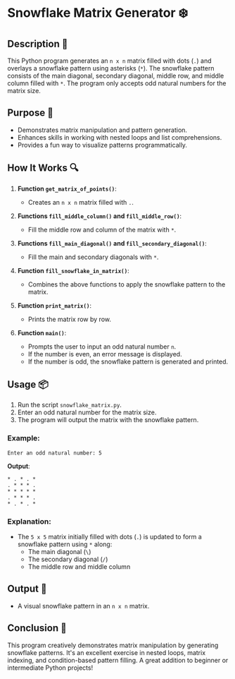 # Snowflake Matrix Generator ❄️

## Description 📝

This Python program generates an `n x n` matrix filled with dots (`.`) and overlays a snowflake pattern using asterisks (`*`). The snowflake pattern consists of the main diagonal, secondary diagonal, middle row, and middle column filled with `*`. The program only accepts odd natural numbers for the matrix size.

## Purpose 🎯

-   Demonstrates matrix manipulation and pattern generation.
-   Enhances skills in working with nested loops and list comprehensions.
-   Provides a fun way to visualize patterns programmatically.

## How It Works 🔍

1. **Function `get_matrix_of_points()`**:

    - Creates an `n x n` matrix filled with `.`.

2. **Functions `fill_middle_column()` and `fill_middle_row()`**:

    - Fill the middle row and column of the matrix with `*`.

3. **Functions `fill_main_diagonal()` and `fill_secondary_diagonal()`**:

    - Fill the main and secondary diagonals with `*`.

4. **Function `fill_snowflake_in_matrix()`**:

    - Combines the above functions to apply the snowflake pattern to the matrix.

5. **Function `print_matrix()`**:

    - Prints the matrix row by row.

6. **Function `main()`**:
    - Prompts the user to input an odd natural number `n`.
    - If the number is even, an error message is displayed.
    - If the number is odd, the snowflake pattern is generated and printed.

## Usage 📦

1. Run the script `snowflake_matrix.py`.
2. Enter an odd natural number for the matrix size.
3. The program will output the matrix with the snowflake pattern.

### Example:

```
Enter an odd natural number: 5
```

**Output**:

```
* . * . *
. * * * .
* * * * *
. * * * .
* . * . *
```

### Explanation:

-   The `5 x 5` matrix initially filled with dots (`.`) is updated to form a snowflake pattern using `*` along:
    -   The main diagonal (`\`)
    -   The secondary diagonal (`/`)
    -   The middle row and middle column

## Output 📜

-   A visual snowflake pattern in an `n x n` matrix.

## Conclusion 🚀

This program creatively demonstrates matrix manipulation by generating snowflake patterns. It's an excellent exercise in nested loops, matrix indexing, and condition-based pattern filling. A great addition to beginner or intermediate Python projects!
